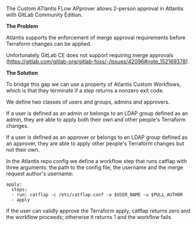 The Custom ATlantis FLow APprover allows 2-person approval in Atlantis with GitLab Community Edition.

**The Problem**

Atlantis supports the enforcement of merge approval requirements before Terraform changes can be applied.

Unfortunately GitLab CE does not support requiring merge approvals (https://gitlab.com/gitlab-org/gitlab-foss/-/issues/42096#note_152169378).

**The Solution**

To bridge this gap we can use a property of Atlantis Custom Workflows, which is that they terminate if a step returns a nonzero exit code.

We define two classes of users and groups, admins and approvers.

If a user is defined as an admin or belongs to an LDAP group defined as an admin, they are able to apply both their own and other people's Terraform changes.

If a user is defined as an approver or belongs to an LDAP group defined as an approver, they are able to apply other people's Terraform changes but not their own.

In the Atlantis repo config we define a workflow step that runs catflap with three arguments: the path to the config file, the username and the merge request author's username:

    apply:
      steps:
      - run: catflap -c /etc/catflap.conf -a $USER_NAME -u $PULL_AUTHOR
      - apply

If the user can validly approve the Terraform apply, catflap returns zero and the workflow proceeds; otherwise it returns 1 and the workflow fails.